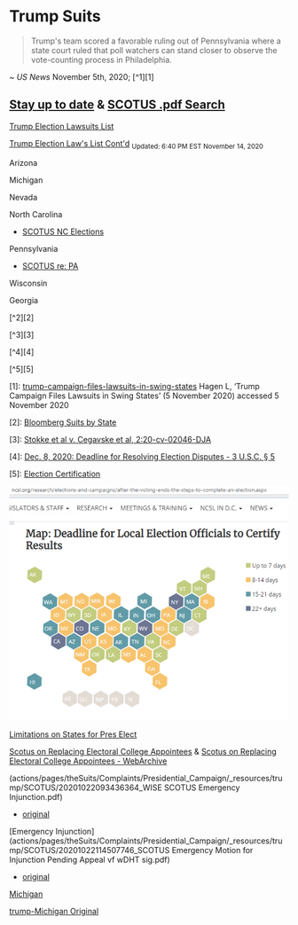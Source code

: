 # Trump Suits

> Trump's team scored a favorable ruling out of Pennsylvania where a state court ruled that poll watchers can stand closer to observe the vote-counting process in Philadelphia.

~ *US News* November 5th, 2020; [^1][1]

## [Stay up to date](https://www.google.com/search?&q=site%3Ahttps%3A%2F%2Fcdn.donaldjtrump.com%2F+*.pdf) & [SCOTUS .pdf Search](https://duckduckgo.com/?q=site%3Asupremecourt.gov+*.pdf)

[Trump Election Lawsuits List](https://lawandcrime.com/2020-election/what-you-need-to-know-about-trump-campaigns-post-election-day-lawsuits/) <!--archived "https://web.archive.org/web/20201111065857/https://lawandcrime.com/2020-election/what-you-need-to-know-about-trump-campaigns-post-election-day-lawsuits/"-->

[Trump Election Law's List Cont'd](https://www.fox61.com/article/news/nation-world/trump-campaign-election-lawsuits-where-things-stand/507-6c05fc87-fb43-4a8c-95cc-62c85beef91e) <sub>Updated: 6:40 PM EST November 14, 2020</sub> <!--archived "https://web.archive.org/web/20201116211228/https://www.fox61.com/article/news/nation-world/trump-campaign-election-lawsuits-where-things-stand/507-6c05fc87-fb43-4a8c-95cc-62c85beef91e" -->

Arizona

Michigan

Nevada

North Carolina

- [SCOTUS NC Elections](https://www.supremecourt.gov/DocketPDF/20/20A71/158465/20201022093436364_WISE%20SCOTUS%20Emergency%20Injunction.pdf)<!--https://web.archive.org/web/20201103085458/https://www.supremecourt.gov/DocketPDF/20/20A71/158465/20201022093436364_WISE%20SCOTUS%20Emergency%20Injunction.pdf-->

Pennsylvania

- [SCOTUS re: PA](https://www.supremecourt.gov/opinions/20pdf/20-542_i3dj.pdf) <!--archived "https://web.archive.org/web/20201112041528/https://www.supremecourt.gov/opinions/20pdf/20-542_i3dj.pdf" -->

Wisconsin

Georgia

[^2][2]

[^3][3]

[^4][4]

[^5][5]

[1]: [trump-campaign-files-lawsuits-in-swing-states](https://web.archive.org/web/20201106021846/https://www.usnews.com/news/elections/articles/2020-11-05/trump-campaign-files-lawsuits-in-swing-states) Hagen L, ‘Trump Campaign Files Lawsuits in Swing States’ (5 November 2020) accessed 5 November 2020

[2]: [Bloomberg Suits by State](https://www.bloomberg.com/news/articles/2020-11-05/trump-election-lawsuits-filed-state-by-state)

[3]: [Stokke et al v. Cegavske et al, 2:20-cv-02046-DJA](https://www.democracydocket.com/wp-content/uploads/sites/45/2020/11/DOCKET-ALERT.pdf)

[4]: [Dec. 8, 2020: Deadline for Resolving Election Disputes - 3 U.S.C. § 5](https://www.ncsl.org/research/elections-and-campaigns/the-electoral-college.aspx)

[5]: [Election Certification](https://www.ncsl.org/research/elections-and-campaigns/after-the-voting-ends-the-steps-to-complete-an-election.aspx)

<!-- #todo - ^5 link issue what am I missign?
 ![Election-Certification](/actions/pages/theSuits/Complaints/Presidential_Campaign/Election-Certification.PNG) -->

[![Election-Certification](/actions/pages/theSuits/Complaints/Presidential_Campaign/Election-Certification.PNG)](https://www.ncsl.org/research/elections-and-campaigns/after-the-voting-ends-the-steps-to-complete-an-election.aspx)

<!--[6]: -->
[Limitations on States for Pres Elect](https://web.archive.org/web/20201107225011/https://scholarship.law.duke.edu/cgi/viewcontent.cgi?referer=&httpsredir=1&article=2935&context=lcp)

[Scotus on Replacing Electoral College Appointees](https://www.supremecourt.gov/opinions/19pdf/19-465_i425.pdf)  & [Scotus on Replacing Electoral College Appointees - WebArchive](https://web.archive.org/web/20201105211435/https://www.supremecourt.gov/opinions/19pdf/19-465_i425.pdf)

<!--https://stackoverflow.com/questions/125632/is-it-possible-to-link-to-a-bookmark-within-a-pdf-using-url-parameters-->

(actions/pages/theSuits/Complaints/Presidential_Campaign/_resources/trump/SCOTUS/20201022093436364_WISE SCOTUS Emergency Injunction.pdf)

- [original](https://www.supremecourt.gov/DocketPDF/20/20A71/158465/20201022093436364_WISE%20SCOTUS%20Emergency%20Injunction.pdf)

[Emergency Injunction](actions/pages/theSuits/Complaints/Presidential_Campaign/_resources/trump/SCOTUS/20201022114507746_SCOTUS Emergency Motion for Injunction Pending Appeal vf wDHT sig.pdf)

- [original](https://www.supremecourt.gov/DocketPDF/20/20A72/158478/20201022114507746_SCOTUS%20Emergency%20Motion%20for%20Injunction%20Pending%20Appeal%20vf%20wDHT%20sig.pdf)

[Michigan](actions/pages/theSuits/Complaints/Presidential_Campaign/_resources/trump/1.-11-10-20-trump-v.-benson-w.d.-mich.-complaint-final.pdf)

[trump-Michigan Original](https://cdn.donaldjtrump.com/public-files/press_assets/1.-11-10-20-trump-v.-benson-w.d.-mich.-complaint-final.pdf)
